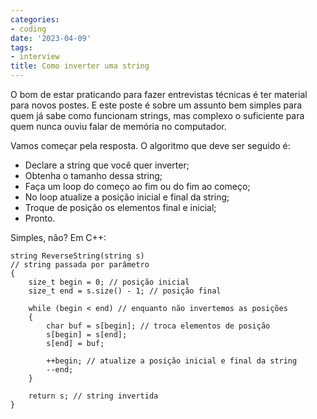 ```yaml
---
categories:
- coding
date: '2023-04-09'
tags:
- interview
title: Como inverter uma string
---
```


O bom de estar praticando para fazer entrevistas técnicas é ter material para novos postes. E este poste é sobre um assunto bem simples para quem já sabe como funcionam strings, mas complexo o suficiente para quem nunca ouviu falar de memória no computador.

Vamos começar pela resposta. O algoritmo que deve ser seguido é:

 - Declare a string que você quer inverter;
 - Obtenha o tamanho dessa string;
 - Faça um loop do começo ao fim ou do fim ao começo;
 - No loop atualize a posição inicial e final da string;
 - Troque de posição os elementos final e inicial;
 - Pronto.

Simples, não? Em C++:

```
string ReverseString(string s)
// string passada por parâmetro
{
    size_t begin = 0; // posição inicial
    size_t end = s.size() - 1; // posição final

    while (begin < end) // enquanto não invertemos as posições
    {
        char buf = s[begin]; // troca elementos de posição
        s[begin] = s[end];
        s[end] = buf;

        ++begin; // atualize a posição inicial e final da string
        --end;
    }

    return s; // string invertida
}
```